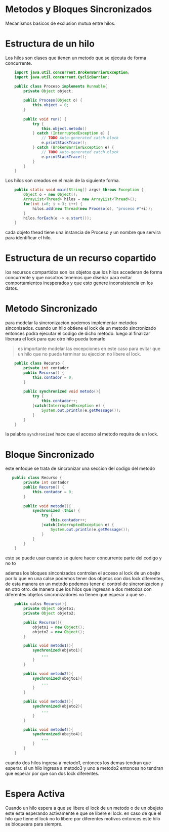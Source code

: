 # Metodos y Bloques Sincronizados

Mecanismos basicos de exclusion mutua entre hilos.

# Estructura de un hilo

Los hilos son clases que tienen un metodo que se ejecuta de forma concurrente.

```java
    import java.util.concurrent.BrokenBarrierException;
    import java.util.concurrent.CyclicBarrier;

    public class Proceso implements Runnable{
        private Object object;
        
        public Proceso(Object o) {
            this.object = 0;
        }
        
        public void run() {
            try {
                this.object.metodo()
            } catch (InterruptedException e) {
                // TODO Auto-generated catch block
                e.printStackTrace();
            } catch (BrokenBarrierException e) {
                // TODO Auto-generated catch block
                e.printStackTrace();
            }	
        }
    }

```

Los hilos son creados en el main de la siguiente forma.

```java
    public static void main(String[] args) throws Exception {
        Object o = new Object();
        ArrayList<Thread> hilos = new ArrayList<Thread>();
        for(int i=0; i < 3; i++) {
            hilos.add(new Thread(new Proceso(o), "proceso #"+i));
        }
        hilos.forEach(e -> e.start());
    }
```

cada objeto thead tiene una instancia de Proceso y un nombre que servira para identificar el hilo.

# Estructura de un recurso copartido

los recursos compartidos son los objetos que los hilos accederan de forma concurrente y que nosotros tenemos que diseñar para evitar comportamientos inesperados y que esto genere inconsistencia en los datos.

# Metodo Sincronizado

para modelar la sincronizacion podemos implementar metodos sinconizados. cuando un hilo obtiene el lock de un metodo sincronizado entonces podra ejecutar el codigo de dicho metodo. luego al finalizar liberara el lock para que otro hilo pueda tomarlo

> es importante modelar las excepciones en este caso para evitar que un hilo que no pueda terminar su ejeccion no libere el lock.

```java
    public class Recurso {
        private int contador
        public Recurso() {
            this.contador = 0;
        }
        
        public synchronized void metodo(){
            try {
                this.contador++;
            }catch(InterruptedException e) {
                System.out.println(e.getMessage());
            }
        } 
    }
```

la palabra `synchronized` hace que el acceso al metodo requira de un lock.

# Bloque Sincronizado

este enfoque se trata de sincronizar una seccion del codigo del metodo 

```java
   public class Recurso {
        private int contador
        public Recurso() {
            this.contador = 0;
        }
        
        public void metodo(){
            synchronized (this) {
                try {
                    this.contador++;
                }catch(InterruptedException e) {
                    System.out.println(e.getMessage());
                }
            }
        } 
    }
```

esto se puede usar cuando se quiere hacer concurrente parte del codigo y no to

ademas los bloques sinconizados controlan el acceso al lock de un obejto por lo que en una calse podemos tener dos objetos con dos lock diferentes, de esta manera en un metodo podemos tener el control de sincronizacion y en otro otro. de manera que los hilos que ingresan a dos metodos con diferentes objetos sincronizadores no tienen que esperar a que se .

```java
    public calss Recurso(){
        private Object objeto1;
        private Object objeto2;

        public Recurso(){
            objeto1 = new Object();
	        objeto2 = new Object();
        }

        public void metodo1(){
            synchronized(objeto1){
                ...
            }
        }

        public void metodo2(){
            synchronized(obejto1){
                ...
            }
        }

        public void metodo3(){
            synchronized(objeto2){
	            ...
	        }
        }

        public void metodo4(){
            synchronized(obejto4){
	            ...
	        }
        }
    }
```

cuando dos hilos ingresa a metodo1, entonces los demas tendran que esperar. si un hilo ingresa a metodo3 y uno a metodo2 entonces no tendran que esperar por que son dos lock diferentes.

# Espera Activa

Cuando un hilo espera a que se libere el lock de un metodo o de un obejeto este esta esperando activamente e que se libere el lock. en caso de que el hilo que tiene el lock no lo libere por diferentes motivos entonces este hilo se bloqueara para siempre.